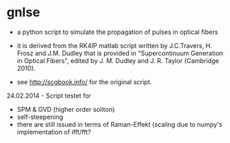 gnlse
=====

 * a python script to simulate the propagation of pulses in optical fibers

 * it is derived from the RK4IP matlab script written by J.C.Travers, H. Frosz 
and J.M. Dudley that is provided in  "Supercontinuum Generation in Optical
 Fibers",  edited by J. M. Dudley and J. R. Taylor (Cambridge 2010).
 * see http://scgbook.info/ for the original script.   


24.02.2014 - Script testet for

  * SPM & GVD (higher order soliton)
  * self-steepening
  * there are still issued in terms of Raman-Effekt (scaling due 
    to numpy's implementation of ifft/fft?


